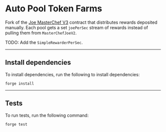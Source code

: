 # Auto Pool Token Farms

Fork of the [Joe MasterChef V3](https://github.com/traderjoe-xyz/joe-core/blob/main/contracts/MasterChefJoeV3.sol) contract that distributes rewards deposited manually. Each pool gets a set `joePerSec` stream of rewards instead of pulling them from `MasterChefJoeV2`.

TODO: Add the `SimpleRewarderPerSec`.

___

## Install dependencies

To install dependencies, run the following to install dependencies:

```
forge install
```

___

## Tests

To run tests, run the following command:

```
forge test
```